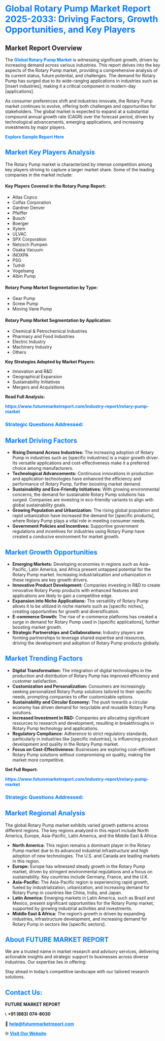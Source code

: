 <h1 style="color: #007BFF;">Global Rotary Pump Market Report 2025-2033: Driving Factors, Growth Opportunities, and Key Players</h1>

<section id="overview">
<h2>Market Report Overview</h2>
<p>The <a href="https://www.futuremarketreport.com/industry-report/rotary-pump-market" style="color: #007BFF; text-decoration: none;"><strong>Global Rotary Pump Market</strong></a> is witnessing significant growth, driven by increasing demand across various industries. This report delves into the key aspects of the Rotary Pump market, providing a comprehensive analysis of its current status, future potential, and challenges. The demand for Rotary Pump has surged due to its wide-ranging applications in industries such as [insert industries], making it a critical component in modern-day [applications].</p>
<p>As consumer preferences shift and industries innovate, the Rotary Pump market continues to evolve, offering both challenges and opportunities for stakeholders. The global market is expected to expand at a substantial compound annual growth rate (CAGR) over the forecast period, driven by technological advancements, emerging applications, and increasing investments by major players.</p>
</section>

<section id="overview">
<p><a href="https://www.futuremarketreport.com/request-sample/reportId=89896" style="color: #007BFF; text-decoration: none;"><strong>Explore Sample Report Here</strong></a></p>
</section>

<section id="key-players">
<h2 style="color: #007BFF;">Market Key Players Analysis</h2>
<p>The Rotary Pump market is characterized by intense competition among key players striving to capture a larger market share. Some of the leading companies in the market include:</p>
<h4>Key Players Covered in the Rotary Pump Report:</h4>
<ul><li>Atlas Copco</li><li>Colfax Corporation</li><li>Gardner Denver</li><li>Pfeiffer</li><li>Busch`</li><li>Boerger</li><li>Xylem</li><li>ULVAC</li><li>SPX Corporation</li><li>Netzsch Pumpen</li><li>Osaka Vacuum</li><li>INOXPA</li><li>PSG</li><li>Tuthill</li><li>Vogelsang</li><li>Albin Pump</li></ul>
<h4>Rotary Pump Market Segmentation by Type:</h4>
<ul><li>Gear Pump</li><li>Screw Pump</li><li>Moving Vane Pump</li></ul>

<h4>Rotary Pump Market Segmentation by Application:</h4>
<ul><li>Chemical &amp; Petrochemical Industries</li><li>Pharmacy and Food Industries</li><li>Electric Industry</li><li>Machinery Industry</li><li>Others</li></ul>
<p><strong>Key Strategies Adopted by Market Players:</strong></p>
<ul>
<li>Innovation and R&D</li>
<li>Geographical Expansion</li>
<li>Sustainability Initiatives</li>
<li>Mergers and Acquisitions</li>
</ul>
</section>

<section>
<p><strong>Read Full Analysis: </strong></p><a href="https://www.futuremarketreport.com/industry-report/rotary-pump-market" style="color: #007BFF; text-decoration: none;"><strong>https://www.futuremarketreport.com/industry-report/rotary-pump-market</strong></a>
<h3 style="color: #007BFF;">Strategic Questions Addressed:</h3>
</section>

<section id="driving-factors">
<h2 style="color: #007BFF;">Market Driving Factors</h2>
<ul>
<li><strong>Rising Demand Across Industries:</strong> The increasing adoption of Rotary Pump in industries such as [specific industries] is a major growth driver. Its versatile applications and cost-effectiveness make it a preferred choice among manufacturers.</li>
<li><strong>Technological Advancements:</strong> Continuous innovations in production and application technologies have enhanced the efficiency and performance of Rotary Pump, further boosting market demand.</li>
<li><strong>Sustainability and Eco-Friendly Initiatives:</strong> With growing environmental concerns, the demand for sustainable Rotary Pump solutions has surged. Companies are investing in eco-friendly variants to align with global sustainability goals.</li>
<li><strong>Growing Population and Urbanization:</strong> The rising global population and rapid urbanization have increased the demand for [specific products], where Rotary Pump plays a vital role in meeting consumer needs.</li>
<li><strong>Government Policies and Incentives:</strong> Supportive government regulations and incentives for industries using Rotary Pump have created a conducive environment for market growth.</li>
</ul>
</section>

<section id="growth-opportunities">
<h2 style="color: #007BFF;">Market Growth Opportunities</h2>
<ul>
<li><strong>Emerging Markets:</strong> Developing economies in regions such as Asia-Pacific, Latin America, and Africa present untapped potential for the Rotary Pump market. Increasing industrialization and urbanization in these regions are key growth drivers.</li>
<li><strong>Innovative Product Development:</strong> Companies investing in R&D to create innovative Rotary Pump products with enhanced features and applications are likely to gain a competitive edge.</li>
<li><strong>Expansion into Niche Applications:</strong> The versatility of Rotary Pump allows it to be utilized in niche markets such as [specific niches], creating opportunities for growth and diversification.</li>
<li><strong>E-commerce Growth:</strong> The rise of e-commerce platforms has created a surge in demand for Rotary Pump used in [specific applications], further boosting market growth.</li>
<li><strong>Strategic Partnerships and Collaborations:</strong> Industry players are forming partnerships to leverage shared expertise and resources, driving the development and adoption of Rotary Pump products globally.</li>
</ul>
</section>

<section id="trending-factors">
<h2 style="color: #007BFF;">Market Trending Factors</h2>
<ul>
<li><strong>Digital Transformation:</strong> The integration of digital technologies in the production and distribution of Rotary Pump has improved efficiency and customer satisfaction.</li>
<li><strong>Customization and Personalization:</strong> Consumers are increasingly seeking personalized Rotary Pump solutions tailored to their specific needs, prompting companies to offer customizable options.</li>
<li><strong>Sustainability and Circular Economy:</strong> The push towards a circular economy has driven demand for recyclable and reusable Rotary Pump solutions.</li>
<li><strong>Increased Investment in R&D:</strong> Companies are allocating significant resources to research and development, resulting in breakthroughs in Rotary Pump technology and applications.</li>
<li><strong>Regulatory Compliance:</strong> Adherence to strict regulatory standards, particularly in industries like [specific industries], is influencing product development and quality in the Rotary Pump market.</li>
<li><strong>Focus on Cost-Effectiveness:</strong> Businesses are exploring cost-efficient Rotary Pump solutions without compromising on quality, making the market more competitive.</li>
</ul>
</section>

<section>
<p><strong>Get Full Report: </strong></p><a href="https://www.futuremarketreport.com/industry-report/rotary-pump-market" style="color: #007BFF; text-decoration: none;"><strong>https://www.futuremarketreport.com/industry-report/rotary-pump-market</strong></a>
<h3 style="color: #007BFF;">Strategic Questions Addressed:</h3>
</section>


<section id="regional-analysis">
<h2 style="color: #007BFF;">Market Regional Analysis</h2>
<p>The global Rotary Pump market exhibits varied growth patterns across different regions. The key regions analyzed in this report include North America, Europe, Asia-Pacific, Latin America, and the Middle East & Africa:</p>
<ul>
<li><strong>North America:</strong> This region remains a dominant player in the Rotary Pump market due to its advanced industrial infrastructure and high adoption of new technologies. The U.S. and Canada are leading markets in this region.</li>
<li><strong>Europe:</strong> Europe has witnessed steady growth in the Rotary Pump market, driven by stringent environmental regulations and a focus on sustainability. Key countries include Germany, France, and the U.K.</li>
<li><strong>Asia-Pacific:</strong> The Asia-Pacific region is experiencing rapid growth, fueled by industrialization, urbanization, and increasing demand for Rotary Pump in countries like China, India, and Japan.</li>
<li><strong>Latin America:</strong> Emerging markets in Latin America, such as Brazil and Mexico, present significant opportunities for the Rotary Pump market, supported by growing industrial activities and investments.</li>
<li><strong>Middle East & Africa:</strong> The region’s growth is driven by expanding industries, infrastructure development, and increasing demand for Rotary Pump in sectors like [specific sectors].</li>
</ul>
</section>

<footer>
<h2 style="color: #007BFF;">About FUTURE MARKET REPORT</h2>
<p>We are a trusted name in market research and advisory services, delivering actionable insights and strategic support to businesses across diverse industries. Our expertise lies in offering:</p>

<p>Stay ahead in today’s competitive landscape with our tailored research solutions.</p>

<h2 style="color: #007BFF;">Contact Us:</h2>
<p><strong>FUTURE MARKET REPORT</strong></p>
<p>📞 <strong>+91 (883) 074-8030</strong></p>
<p>📧 <strong><a href="mailto:help@futuremarketreport.com" style="color: #007BFF;">help@futuremarketreport.com</a></strong></p>
<p>🌐 <strong><a href="https://www.futuremarketreport.com/" style="color: #007BFF;">Visit Our Website</a></strong></p>
</footer>